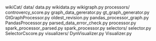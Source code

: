 wikiCat/
	data/
		data.py		wikidata.py		wikigraph.py
	processors/
		controvercy_score.py		graph_data_gererator.py		gt_graph_generator.py		GtGraphProcessor.py		oldest_revision.py		pandas_processor_graph.py		PandasProcessor.py		parsed_data_error_check.py		processor.py		spark_processor_parsed.py		spark_processor.py
	selectors/
		selector.py		SelectorCscore.py
	visualizers/
		DynVisualizer.py		Visualizer.py